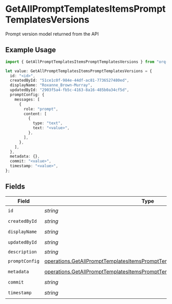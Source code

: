 # GetAllPromptTemplatesItemsPromptTemplatesVersions

Prompt version model returned from the API

## Example Usage

```typescript
import { GetAllPromptTemplatesItemsPromptTemplatesVersions } from "orq-poc-typescript-multi-env-version/models/operations";

let value: GetAllPromptTemplatesItemsPromptTemplatesVersions = {
  id: "<id>",
  createdById: "51ce1c0f-984e-44df-ac81-7736527480ed",
  displayName: "Roxanne_Brown-Murray",
  updatedById: "2903f5a4-fb5c-4163-8a16-485b0a34cf5d",
  promptConfig: {
    messages: [
      {
        role: "prompt",
        content: [
          {
            type: "text",
            text: "<value>",
          },
        ],
      },
    ],
  },
  metadata: {},
  commit: "<value>",
  timestamp: "<value>",
};
```

## Fields

| Field                                                                                                                                                                      | Type                                                                                                                                                                       | Required                                                                                                                                                                   | Description                                                                                                                                                                |
| -------------------------------------------------------------------------------------------------------------------------------------------------------------------------- | -------------------------------------------------------------------------------------------------------------------------------------------------------------------------- | -------------------------------------------------------------------------------------------------------------------------------------------------------------------------- | -------------------------------------------------------------------------------------------------------------------------------------------------------------------------- |
| `id`                                                                                                                                                                       | *string*                                                                                                                                                                   | :heavy_check_mark:                                                                                                                                                         | N/A                                                                                                                                                                        |
| `createdById`                                                                                                                                                              | *string*                                                                                                                                                                   | :heavy_check_mark:                                                                                                                                                         | N/A                                                                                                                                                                        |
| `displayName`                                                                                                                                                              | *string*                                                                                                                                                                   | :heavy_check_mark:                                                                                                                                                         | N/A                                                                                                                                                                        |
| `updatedById`                                                                                                                                                              | *string*                                                                                                                                                                   | :heavy_check_mark:                                                                                                                                                         | N/A                                                                                                                                                                        |
| `description`                                                                                                                                                              | *string*                                                                                                                                                                   | :heavy_minus_sign:                                                                                                                                                         | N/A                                                                                                                                                                        |
| `promptConfig`                                                                                                                                                             | [operations.GetAllPromptTemplatesItemsPromptTemplatesResponse200PromptConfig](../../models/operations/getallprompttemplatesitemsprompttemplatesresponse200promptconfig.md) | :heavy_check_mark:                                                                                                                                                         | N/A                                                                                                                                                                        |
| `metadata`                                                                                                                                                                 | [operations.GetAllPromptTemplatesItemsPromptTemplatesResponse200Metadata](../../models/operations/getallprompttemplatesitemsprompttemplatesresponse200metadata.md)         | :heavy_check_mark:                                                                                                                                                         | N/A                                                                                                                                                                        |
| `commit`                                                                                                                                                                   | *string*                                                                                                                                                                   | :heavy_check_mark:                                                                                                                                                         | N/A                                                                                                                                                                        |
| `timestamp`                                                                                                                                                                | *string*                                                                                                                                                                   | :heavy_check_mark:                                                                                                                                                         | N/A                                                                                                                                                                        |